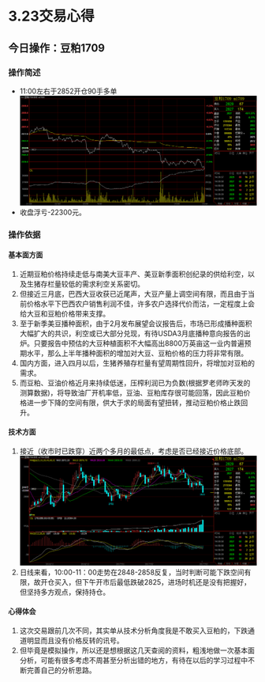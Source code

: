 # 3.23交易心得
## 今日操作：豆粕1709
### 操作简述
- 11:00左右于2852开仓90手多单
![](https://github.com/XifenYE/-/blob/master/home/2825%E5%BC%80%E4%BB%9390%E6%89%8B.png?raw=true)
- 收盘浮亏-22300元。

### 操作依据
#### 基本面方面
1. 近期豆粕价格持续走低与南美大豆丰产、美豆新季面积创纪录的供给利空，以及生猪存栏量较低的需求利空关系密切。
2. 但接近三月底，巴西大豆收获已近尾声，大豆产量上调空间有限，而且由于当前价格水平下巴西农户销售利润不佳，许多农户选择代价而沽，一定程度上会给大豆和豆粕价格带来支撑。
3. 至于新季美豆播种面积，由于2月发布展望会议报告后，市场已形成播种面积大幅扩大的共识，利空或已大部分兑现，有待USDA3月底播种意向报告的出炉。只要报告中预估的大豆种植面积不大幅高出8800万英亩这一业内普遍预期水平，那么上半年播种面积的增加对大豆、豆粕价格的压力将非常有限。
4. 国内方面，进入四月以后，生猪养殖存栏量有望周期性回升，将增加对豆粕的需求。
5. 而豆粕、豆油价格近月来持续低迷，压榨利润已为负数(根据罗老师昨天发的测算数据)，将导致油厂开机率低，豆油、豆粕库存很可能回落，因此豆粕价格进一步下降的空间有限，供大于求的局面有望扭转，推动豆粕价格止跌回升。
#### 技术方面
1. 接近（收市时已跌穿）近两个多月的最低点，考虑是否已经接近价格底部。
![](https://github.com/XifenYE/-/blob/master/home/%E6%94%B6%E7%9B%98%E6%B5%AE%E4%BA%8F.png?raw=true)
2. 日线来看，10:00-11：00走势在2848-2858反复，当时判断可能下跌空间有限，故开仓买入，但下午开市后最低跌破2825，进场时机还是没有把握好，但坚持多方观点，保持持仓。
#### 心得体会
1. 这次交易跟前几次不同，其实单从技术分析角度我是不敢买入豆粕的，下跌通道明显而且没有价格反转的讯号。
2. 但毕竟是模拟操作，所以还是想根据这几天查阅的资料，粗浅地做一次基本面分析，可能有很多考虑不周甚至分析出错的地方，有待在以后的学习过程中不断完善自己的分析思路。
